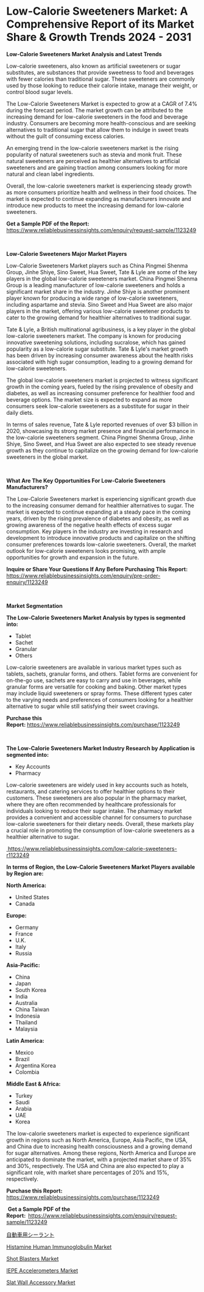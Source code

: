 <p><h1>Low-Calorie Sweeteners Market: A Comprehensive Report of its Market Share & Growth Trends 2024 - 2031</h1></p><p><strong>Low-Calorie Sweeteners Market Analysis and Latest Trends</strong></p>
<p><p>Low-calorie sweeteners, also known as artificial sweeteners or sugar substitutes, are substances that provide sweetness to food and beverages with fewer calories than traditional sugar. These sweeteners are commonly used by those looking to reduce their calorie intake, manage their weight, or control blood sugar levels.</p><p>The Low-Calorie Sweeteners Market is expected to grow at a CAGR of 7.4% during the forecast period. The market growth can be attributed to the increasing demand for low-calorie sweeteners in the food and beverage industry. Consumers are becoming more health-conscious and are seeking alternatives to traditional sugar that allow them to indulge in sweet treats without the guilt of consuming excess calories.</p><p>An emerging trend in the low-calorie sweeteners market is the rising popularity of natural sweeteners such as stevia and monk fruit. These natural sweeteners are perceived as healthier alternatives to artificial sweeteners and are gaining traction among consumers looking for more natural and clean label ingredients.</p><p>Overall, the low-calorie sweeteners market is experiencing steady growth as more consumers prioritize health and wellness in their food choices. The market is expected to continue expanding as manufacturers innovate and introduce new products to meet the increasing demand for low-calorie sweeteners.</p></p>
<p><strong>Get a Sample PDF of the Report:&nbsp;</strong> <a href="https://www.reliablebusinessinsights.com/enquiry/request-sample/1123249">https://www.reliablebusinessinsights.com/enquiry/request-sample/1123249</a></p>
<p>&nbsp;</p>
<p><strong>Low-Calorie Sweeteners Major Market Players</strong></p>
<p><p>Low-Calorie Sweeteners Market players such as China Pingmei Shenma Group, Jinhe Shiye, Sino Sweet, Hua Sweet, Tate & Lyle are some of the key players in the global low-calorie sweeteners market. China Pingmei Shenma Group is a leading manufacturer of low-calorie sweeteners and holds a significant market share in the industry. Jinhe Shiye is another prominent player known for producing a wide range of low-calorie sweeteners, including aspartame and stevia. Sino Sweet and Hua Sweet are also major players in the market, offering various low-calorie sweetener products to cater to the growing demand for healthier alternatives to traditional sugar.</p><p>Tate & Lyle, a British multinational agribusiness, is a key player in the global low-calorie sweeteners market. The company is known for producing innovative sweetening solutions, including sucralose, which has gained popularity as a low-calorie sugar substitute. Tate & Lyle's market growth has been driven by increasing consumer awareness about the health risks associated with high sugar consumption, leading to a growing demand for low-calorie sweeteners.</p><p>The global low-calorie sweeteners market is projected to witness significant growth in the coming years, fueled by the rising prevalence of obesity and diabetes, as well as increasing consumer preference for healthier food and beverage options. The market size is expected to expand as more consumers seek low-calorie sweeteners as a substitute for sugar in their daily diets.</p><p>In terms of sales revenue, Tate & Lyle reported revenues of over $3 billion in 2020, showcasing its strong market presence and financial performance in the low-calorie sweeteners segment. China Pingmei Shenma Group, Jinhe Shiye, Sino Sweet, and Hua Sweet are also expected to see steady revenue growth as they continue to capitalize on the growing demand for low-calorie sweeteners in the global market.</p></p>
<p>&nbsp;</p>
<p><strong>What Are The Key Opportunities For Low-Calorie Sweeteners Manufacturers?</strong></p>
<p><p>The Low-Calorie Sweeteners market is experiencing significant growth due to the increasing consumer demand for healthier alternatives to sugar. The market is expected to continue expanding at a steady pace in the coming years, driven by the rising prevalence of diabetes and obesity, as well as growing awareness of the negative health effects of excess sugar consumption. Key players in the industry are investing in research and development to introduce innovative products and capitalize on the shifting consumer preferences towards low-calorie sweeteners. Overall, the market outlook for low-calorie sweeteners looks promising, with ample opportunities for growth and expansion in the future.</p></p>
<p><strong>Inquire or Share Your Questions If Any Before Purchasing This Report:</strong> <a href="https://www.reliablebusinessinsights.com/enquiry/pre-order-enquiry/1123249">https://www.reliablebusinessinsights.com/enquiry/pre-order-enquiry/1123249</a></p>
<p>&nbsp;</p>
<p><strong>Market Segmentation</strong></p>
<p><strong>The Low-Calorie Sweeteners Market Analysis by types is segmented into:</strong></p>
<p><ul><li>Tablet</li><li>Sachet</li><li>Granular</li><li>Others</li></ul></p>
<p><p>Low-calorie sweeteners are available in various market types such as tablets, sachets, granular forms, and others. Tablet forms are convenient for on-the-go use, sachets are easy to carry and use in beverages, while granular forms are versatile for cooking and baking. Other market types may include liquid sweeteners or spray forms. These different types cater to the varying needs and preferences of consumers looking for a healthier alternative to sugar while still satisfying their sweet cravings.</p></p>
<p><strong>Purchase this Report:&nbsp;</strong><a href="https://www.reliablebusinessinsights.com/purchase/1123249">https://www.reliablebusinessinsights.com/purchase/1123249</a></p>
<p>&nbsp;</p>
<p><strong>The Low-Calorie Sweeteners Market Industry Research by Application is segmented into:</strong></p>
<p><ul><li>Key Accounts</li><li>Pharmacy</li></ul></p>
<p><p>Low-calorie sweeteners are widely used in key accounts such as hotels, restaurants, and catering services to offer healthier options to their customers. These sweeteners are also popular in the pharmacy market, where they are often recommended by healthcare professionals for individuals looking to reduce their sugar intake. The pharmacy market provides a convenient and accessible channel for consumers to purchase low-calorie sweeteners for their dietary needs. Overall, these markets play a crucial role in promoting the consumption of low-calorie sweeteners as a healthier alternative to sugar.</p></p>
<p><a href="https://www.reliablebusinessinsights.com/low-calorie-sweeteners-r1123249">&nbsp;https://www.reliablebusinessinsights.com/low-calorie-sweeteners-r1123249</a></p>
<p><strong>In terms of Region, the Low-Calorie Sweeteners Market Players available by Region are:</strong></p>
<p>
    <p> <strong> North America: </strong>
        <ul>
            <li>United States</li>
            <li>Canada</li>
        </ul>
        </p> 
    <p> <strong> Europe: </strong>
        <ul>
            <li>Germany</li>
            <li>France</li>
            <li>U.K.</li>
            <li>Italy</li>
            <li>Russia</li>
        </ul>
        </p> 
    <p> <strong> Asia-Pacific: </strong>
        <ul>
            <li>China</li>
            <li>Japan</li>
            <li>South Korea</li>
            <li>India</li>
            <li>Australia</li>
            <li>China Taiwan</li>
            <li>Indonesia</li>
            <li>Thailand</li>
            <li>Malaysia</li>
        </ul>
        </p> 
    <p> <strong> Latin America: </strong>
        <ul>
            <li>Mexico</li>
            <li>Brazil</li>
            <li>Argentina Korea</li>
            <li>Colombia</li>
        </ul>
        </p> 
    <p> <strong> Middle East & Africa: </strong>
        <ul>
            <li>Turkey</li>
            <li>Saudi</li>
            <li>Arabia</li>
            <li>UAE</li>
            <li>Korea</li>
        </ul>
    </p>
    </p>
<p><p>The low-calorie sweeteners market is expected to experience significant growth in regions such as North America, Europe, Asia Pacific, the USA, and China due to increasing health consciousness and a growing demand for sugar alternatives. Among these regions, North America and Europe are anticipated to dominate the market, with a projected market share of 35% and 30%, respectively. The USA and China are also expected to play a significant role, with market share percentages of 20% and 15%, respectively.</p></p>
<p><strong>Purchase this Report: </strong><a href="https://www.reliablebusinessinsights.com/purchase/1123249">https://www.reliablebusinessinsights.com/purchase/1123249</a></p>
<p>&nbsp;<strong>Get a Sample PDF of the Report:&nbsp;&nbsp;</strong><a href="https://www.reliablebusinessinsights.com/enquiry/request-sample/1123249">https://www.reliablebusinessinsights.com/enquiry/request-sample/1123249</a></p>
<p><strong></strong></p>
<p><p><a href="https://medium.com/@jamiebertrgnaum3545/%E3%82%B0%E3%83%AD%E3%83%BC%E3%83%90%E3%83%AB%E8%87%AA%E5%8B%95%E8%BB%8A%E7%94%A8%E3%82%B7%E3%83%BC%E3%83%A9%E3%83%B3%E3%83%88%E5%B8%82%E5%A0%B4-%E8%A3%BD%E5%93%81%E3%82%BF%E3%82%A4%E3%83%97-%E3%82%A2%E3%82%AF%E3%83%AA%E3%83%AB-pva-%E3%82%B7%E3%83%AA%E3%82%B3%E3%83%B3-%E3%83%9D%E3%83%AA%E3%82%A6%E3%83%AC%E3%82%BF%E3%83%B3-%E3%82%A8%E3%83%B3%E3%83%89%E3%83%A6%E3%83%BC%E3%82%B6%E3%83%BC-%E5%9C%B0%E5%9F%9F%E3%81%AB%E7%84%A6%E7%82%B9%E3%82%92%E5%BD%93%E3%81%A6%E3%81%9F%E5%88%86%E6%9E%90%E3%81%A8%E4%BA%88%E6%B8%AC-2024%E5%B9%B4-2031%E5%B9%B4-01d8b87f906d">自動車用シーラント</a></p><p><a href="https://github.com/AndreanneHane2023/Market-Research-Report-List-2/blob/main/histamine-human-immunoglobulin-market.md">Histamine Human Immunoglobulin Market</a></p><p><a href="https://medium.com/@adamsaput321_54920/global-shot-blasters-market-by-product-type-by-application-by-region-and-companies-industry-689562eaa200">Shot Blasters Market</a></p><p><a href="https://medium.com/@ameliahaleyi77567/iepe-accelerometers-market-size-share-trends-analysis-report-by-product-singal-axis-triaxial-8565da73e535">IEPE Accelerometers Market</a></p><p><a href="https://medium.com/@williambatz1907/global-slat-wall-accessory-market-by-product-type-by-application-by-region-and-companies-bb669cc696a7">Slat Wall Accessory Market</a></p></p>